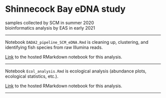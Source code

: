 # Shinnecock Bay eDNA study
samples collected by SCM in summer 2020  
bioinformatics analysis by EAS in early 2021

---  

Notebook `DADA2_pipeline_SCM_eDNA.Rmd` is cleaning up, clustering, and identifying fish species from raw Illumina reads.    

[Link](https://lizsuter.github.io/files/DADA2_pipeline_SCM_eDNA.nb.html) to the hosted RMarkdown notebook for this analysis.  

---  

Notebook `Ecol_analysis.Rmd` is ecological analysis (abundance plots, ecological statistics, etc.).

[Link](https://lizsuter.github.io/files/Ecol_Analysis.nb.html) to the hosted RMarkdown notebook for this analysis.    

---  

